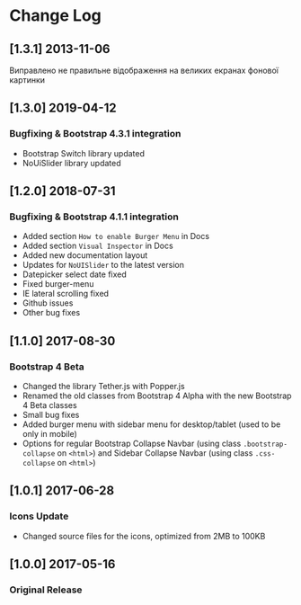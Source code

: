 # Change Log
## [1.3.1] 2013-11-06
Виправлено не правильне відображення на великих екранах фонової картинки 


## [1.3.0] 2019-04-12
### Bugfixing & Bootstrap 4.3.1 integration
- Bootstrap Switch library updated
- NoUiSlider library updated

## [1.2.0] 2018-07-31
### Bugfixing & Bootstrap 4.1.1 integration
- Added section `How to enable Burger Menu` in Docs
- Added section `Visual Inspector` in Docs
- Added new documentation layout
- Updates for `NoUISlider` to the latest version
- Datepicker select date fixed
- Fixed burger-menu
- IE lateral scrolling fixed
- Github issues  
- Other bug fixes

## [1.1.0] 2017-08-30
### Bootstrap 4 Beta
- Changed the library Tether.js with Popper.js
- Renamed the old classes from Bootstrap 4 Alpha with the new Bootstrap 4 Beta classes
- Small bug fixes
- Added burger menu with sidebar menu for desktop/tablet (used to be only in mobile)
- Options for regular Bootstrap Collapse Navbar (using class `.bootstrap-collapse` on `<html>`) and Sidebar Collapse Navbar (using class `.css-collapse` on `<html>`)

## [1.0.1] 2017-06-28
### Icons Update
- Changed source files for the icons, optimized from 2MB to 100KB

## [1.0.0] 2017-05-16
### Original Release
